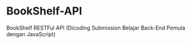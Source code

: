 # BookShelf-API
BookShelf RESTFul API (Dicoding Submission Belajar Back-End Pemula dengan JavaScript)
